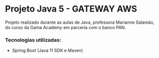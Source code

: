 # Projeto Java 5 - GATEWAY AWS

Projeto realizado durante as aulas de Java, professora Marianne Salamão, do curso da Gama Academy em parceria com o banco PAN.

### Tecnologias utilizadas:
- Spring Boot (Java 11 SDK e Maven)

